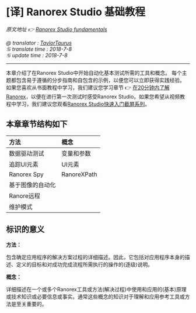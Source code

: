 # [译] Ranorex Studio 基础教程

*原文地址 👉 [Ranorex Studio fundamentals][0]*

*@ translator : [TaylorTaurus](https://github.com/taylortaurus)*    
*♋ translate time : 2018-7-8*    
*♋ update time : 2018-7-8*  

---

本章介绍了在Ranorex Studio中开始自动化基本测试所需的工具和概念。 每个主题都包含易于遵循的分步指南和自包含的示例，以便您可以立即获得实践经验。 如果您喜欢从书面教程中学习，我们建议您学习章节 👉 [在20分钟内了解 Ranorex][1]，以便在进行第一次测试时感受Ranorex Studio。如果您希望从视频教程中学习，我们建议您观看[Ranorex Studio快速入门截屏系列][2]。

## 本章章节结构如下

|**方法**|**概念**|
|:--|:--|
|数据驱动测试|变量和参数|
|追踪UI元素|UI元素|
|Ranorex Spy|RanoreXPath|
|基于图像的自动化||
|Ranore远程||
|维护模式||

## 标识的意义

**方法：** 

包含确定应用程序的解决方案过程的详细描述。因此，它包括对应用程序本身的描述、定义的目标和对成功完成流程所需执行的操作的(逐级)说明。

**概念：**

详细描述在一个或多个Ranorex工具或方法(解决过程)中使用和应用的(基本)原理或技术知识或必要信息或事实。通常这些概念的知识对于理解和应用参考工具或方法是至关重要的。

[0]: https://www.ranorex.com/help/latest/ranorex-studio-fundamentals/
[1]: .\ranorize-20-minutes\introduction.html
[2]: https://www.ranorex.com/blog/studio-quick-start/


